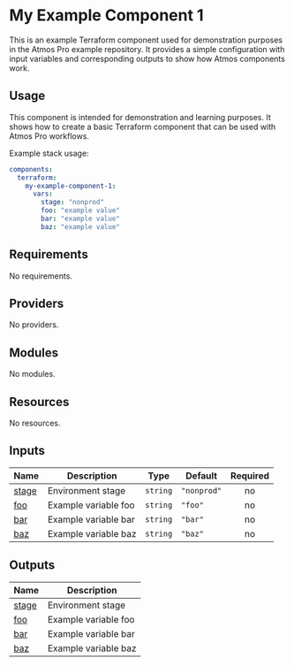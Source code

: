 # My Example Component 1

This is an example Terraform component used for demonstration purposes in the Atmos Pro example repository. It provides a simple configuration with input variables and corresponding outputs to show how Atmos components work.

## Usage

This component is intended for demonstration and learning purposes. It shows how to create a basic Terraform component that can be used with Atmos Pro workflows.

Example stack usage:

```yaml
components:
  terraform:
    my-example-component-1:
      vars:
        stage: "nonprod"
        foo: "example value"
        bar: "example value"
        baz: "example value"
```

## Requirements

No requirements.

## Providers

No providers.

## Modules

No modules.

## Resources

No resources.

## Inputs

| Name | Description | Type | Default | Required |
|------|-------------|------|---------|:--------:|
| <a name="input_stage"></a> [stage](#input\_stage) | Environment stage | `string` | `"nonprod"` | no |
| <a name="input_foo"></a> [foo](#input\_foo) | Example variable foo | `string` | `"foo"` | no |
| <a name="input_bar"></a> [bar](#input\_bar) | Example variable bar | `string` | `"bar"` | no |
| <a name="input_baz"></a> [baz](#input\_baz) | Example variable baz | `string` | `"baz"` | no |

## Outputs

| Name | Description |
|------|-------------|
| <a name="output_stage"></a> [stage](#output\_stage) | Environment stage |
| <a name="output_foo"></a> [foo](#output\_foo) | Example variable foo |
| <a name="output_bar"></a> [bar](#output\_bar) | Example variable bar |
| <a name="output_baz"></a> [baz](#output\_baz) | Example variable baz |
